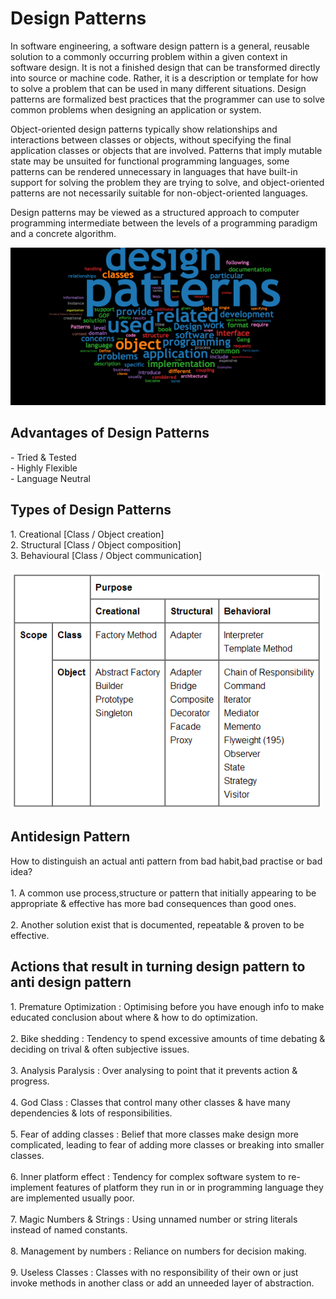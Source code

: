 # Design Patterns

In software engineering, a software design pattern is a general, reusable solution to a commonly occurring problem within a given context in software design. It is not a finished design that can be transformed directly into source or machine code. Rather, it is a description or template for how to solve a problem that can be used in many different situations. Design patterns are formalized best practices that the programmer can use to solve common problems when designing an application or system.

Object-oriented design patterns typically show relationships and interactions between classes or objects, without specifying the final application classes or objects that are involved. Patterns that imply mutable state may be unsuited for functional programming languages, some patterns can be rendered unnecessary in languages that have built-in support for solving the problem they are trying to solve, and object-oriented patterns are not necessarily suitable for non-object-oriented languages.


Design patterns may be viewed as a structured approach to computer programming intermediate between the levels of a programming paradigm and a concrete algorithm.

<img src="etc/designPatterns.png" width="1000"/>

<h2>Advantages of Design Patterns</h2>
- Tried & Tested<br>
- Highly Flexible<br>
- Language Neutral<br>

<h2>Types of Design Patterns</h2>
1. Creational [Class / Object creation]<br>
2. Structural [Class / Object composition]<br>
3. Behavioural [Class / Object communication]<br><br>

<img src="etc/designPatternsTypes.png" width="500"/>

<h2>Antidesign Pattern</h2>
How to distinguish an actual anti pattern from bad habit,bad practise or bad idea?<br><br>
1. A common use process,structure or pattern that initially appearing to be appropriate & effective has more bad consequences than good ones.<br><br>
2. Another solution exist that is documented, repeatable & proven to be effective.<br>

<h2>Actions that result in turning design pattern to anti design pattern</h2>
1. Premature Optimization : Optimising before you have enough info to make educated conclusion about where & how to do optimization.<br><br>
2. Bike shedding : Tendency to spend excessive amounts of time debating & deciding on trival & often subjective issues.<br><br>
3. Analysis Paralysis : Over analysing to point that it prevents action & progress.<br><br>
4. God Class : Classes that control many other classes & have many dependencies & lots of responsibilities.<br><br>
5. Fear of adding classes : Belief that more classes make design more complicated, leading to fear of adding more classes or breaking into smaller classes.<br><br>
6. Inner platform effect : Tendency for complex software system to re-implement features of platform they run in or in programming language they are implemented usually poor.<br><br>
7. Magic Numbers & Strings : Using unnamed number or string literals instead of named constants.<br><br>
8. Management by numbers : Reliance on numbers for decision making.<br><br>
9. Useless Classes : Classes with no responsibility of their own or just invoke methods in another class or add an unneeded layer of abstraction.<br>
